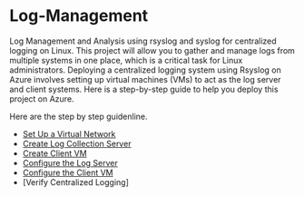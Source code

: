 # Log-Management
Log Management and Analysis using rsyslog and syslog for centralized logging on Linux. This project will allow you to gather and manage logs from multiple systems in one place, which is a critical task for Linux administrators. Deploying a centralized logging system using Rsyslog on Azure involves setting up virtual machines (VMs) to act as the log server and client systems. Here is a step-by-step guide to help you deploy this project on Azure.

Here are the step by step guidenline. 

 - [Set Up a Virtual Network](https://github.com/TayLuo/Linux-Log-Management/blob/main/Create%20Virtual%20Network)
-  [Create Log Collection Server](https://github.com/TayLuo/Linux-Log-Management/blob/main/Create%20the%20Log%20Server%20VM)
-  [Create Client VM](https://github.com/TayLuo/Linux-Log-Management/blob/main/Deploy%20Client%20VM)
-  [Configure the Log Server](https://github.com/TayLuo/Linux-Log-Management/blob/main/Configure%20the%20Log%20Server)
- [Configure the Client VM](https://github.com/TayLuo/Linux-Log-Management/blob/main/Configure%20the%20Client%20VM)
- [Verify Centralized Logging]

